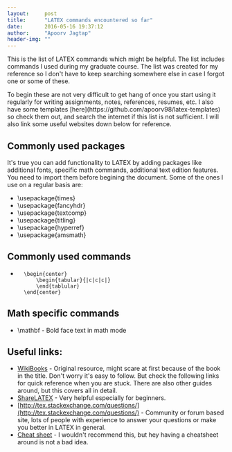 ```yaml
---
layout:     post
title:      "LATEX commands encountered so far"
date:       2016-05-16 19:37:12
author:     "Apoorv Jagtap"
header-img: ""
---
```


<p> This is the list of LATEX commands which might be helpful. The list includes commands I used during my graduate course. The list was created for my reference so I don't have to keep searching somewhere else in case I forgot one or some of these.</a></p>
<p> To begin these are not very difficult to get hang of once you start using it regularly for writing assignments, notes, references, resumes, etc. I also have some templates [here](https://github.com/apoorv98/latex-templates) so check them out, and search the internet if this list is not sufficient. I will also link some useful websites down below for reference. </p>

## Commonly used packages
It's true you can add functionality to LATEX by adding packages like additional fonts, specific math commands, additional text edition features. You need to import them before begining the document. Some of the ones I use on a regular basis are:
* \usepackage{times}
* \usepackage{fancyhdr}
* \usepackage{textcomp}
* \usepackage{titling}
* \usepackage{hyperref}
* \usepackage{amsmath}

## Commonly used commands
* ```
	\begin{center}
		\begin{tabular}{|c|c|c|}
  		\end{tablular}
    \end{center}
  ```

## Math specific commands
* \mathbf - Bold face text in math mode



## Useful links:
* [WikiBooks](https://en.wikibooks.org/wiki/LaTeX) - Original resource, might scare at first because of the book in the title. Don't worry it's easy to follow. But check the following links for quick reference when you are stuck. There are also other guides around, but this covers all in detail.
* [ShareLATEX](https://www.sharelatex.com/learn) - Very helpful especially for beginners.
* [http://tex.stackexchange.com/questions/](http://tex.stackexchange.com/questions/) - Community or forum based site, lots of people with experience to answer your questions or make you better in LATEX in general.
* [Cheat sheet](https://wch.github.io/latexsheet/) - I wouldn't recommend this, but hey having a cheatsheet around is not a bad idea.
